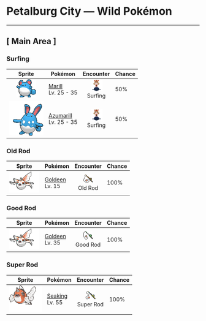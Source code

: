 # Petalburg City — Wild Pokémon

---

## [ Main Area ]

### Surfing

| Sprite | Pokémon | Encounter | Chance |
|:------:|---------|:---------:|--------|
| ![Marill](../../assets/sprites/marill/front.gif "Marill: When fishing for food at the edge of a fast-running stream, Marill wraps its tail around the trunk of a tree. This Pokémon’s tail is flexible and configured to stretch.") | [Marill](../../pokemon/marill.md/)<br>Lv. 25 - 35 | ![Surfing](../../assets/encounter_types/surfing.png "Surfing")<br>Surfing | 50% |
| ![Azumarill](../../assets/sprites/azumarill/front.gif "Azumarill: Azumarill can make balloons out of air. It makes these air balloons if it spots a drowning Pokémon. The air balloons enable the Pokémon in trouble to breathe.") | [Azumarill](../../pokemon/azumarill.md/)<br>Lv. 25 - 35 | ![Surfing](../../assets/encounter_types/surfing.png "Surfing")<br>Surfing | 50% |

### Old Rod

| Sprite | Pokémon | Encounter | Chance |
|:------:|---------|:---------:|--------|
| ![Goldeen](../../assets/sprites/goldeen/front.gif "Goldeen: Goldeen loves swimming wild and free in rivers and ponds. If one of these Pokémon is placed in an aquarium, it will shatter even the thickest glass with one ram of its horn and make its escape.") | [Goldeen](../../pokemon/goldeen.md/)<br>Lv. 15 | ![Old Rod](../../assets/encounter_types/old_rod.png "Old Rod")<br>Old Rod | 100% |

### Good Rod

| Sprite | Pokémon | Encounter | Chance |
|:------:|---------|:---------:|--------|
| ![Goldeen](../../assets/sprites/goldeen/front.gif "Goldeen: Goldeen loves swimming wild and free in rivers and ponds. If one of these Pokémon is placed in an aquarium, it will shatter even the thickest glass with one ram of its horn and make its escape.") | [Goldeen](../../pokemon/goldeen.md/)<br>Lv. 35 | ![Good Rod](../../assets/encounter_types/good_rod.png "Good Rod")<br>Good Rod | 100% |

### Super Rod

| Sprite | Pokémon | Encounter | Chance |
|:------:|---------|:---------:|--------|
| ![Seaking](../../assets/sprites/seaking/front.gif "Seaking: Seaking is very protective of its eggs. The male and female will take turns patrolling around their nest and eggs. The guarding of eggs by these Pokémon goes on for over a month.") | [Seaking](../../pokemon/seaking.md/)<br>Lv. 55 | ![Super Rod](../../assets/encounter_types/super_rod.png "Super Rod")<br>Super Rod | 100% |

